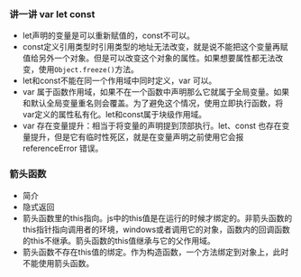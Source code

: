 ### 讲一讲 var let const

- let声明的变量是可以重新赋值的，const不可以。
- const定义引用类型时引用类型的地址无法改变，就是说不能把这个变量再赋值给另外一个对象。但是可以改变这个对象的属性。如果想要属性都无法改变，使用`Object.freeze()`方法。
- let和const不能在同一个作用域中同时定义，var 可以。
- var 属于函数作用域，如果不在一个函数中声明那么它就属于全局变量。如果和默认全局变量重名则会覆盖。为了避免这个情况，使用立即执行函数，将var定义的属性私有化。let和const属于块级作用域。
- var 存在变量提升：相当于将变量的声明提到顶部执行。let、const 也存在变量提升，但是它有临时性死区，就是在变量声明之前使用它会报 referenceError 错误。

### 箭头函数

- 简介
- 隐式返回
- 箭头函数里的this指向。js中的this值是在运行的时候才绑定的。非箭头函数的this指针指向调用者的环境，windows或者调用它的对象，函数内的回调函数的this不继承。箭头函数的this值继承与它的父作用域。
- 箭头函数不存在this值的绑定。作为构造函数，一个方法绑定到对象上，此时不能使用箭头函数。